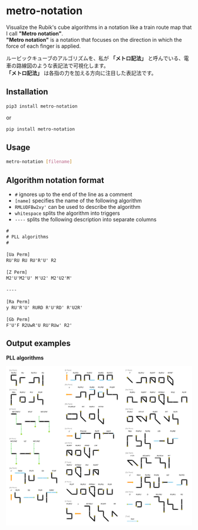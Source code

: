 # metro-notation

Visualize the Rubik's cube algorithms in a notation like a train route map that I call **"Metro notation"**.<br>
**"Metro notation"** is a notation that focuses on the direction in which the force of each finger is applied.

ルービックキューブのアルゴリズムを、私が **「メトロ記法」** と呼んでいる、電車の路線図のような表記法で可視化します。<br>
**「メトロ記法」** は各指の力を加える方向に注目した表記法です。

## Installation

```sh
pip3 install metro-notation
```

or

```sh
pip install metro-notation
```

## Usage

```sh
metro-notation [filename]
```

## Algorithm notation format

- ``#`` ignores up to the end of the line as a comment
- ``[name]`` specifies the name of the following algorithm
- ``RMLUDFBw2xy'`` can be used to describe the algorithm
- ``whitespace`` splits the algorithm into triggers
- ``----`` splits the following description into separate columns

```
#
# PLL algorithms
#

[Ua Perm]
RU'RU RU RU'R'U' R2

[Z Perm]
M2'U'M2'U' M'U2' M2'U2'M'

----

[Ra Perm]
y RU'R'U' RURD R'U'RD' R'U2R'

[Gb Perm]
F'U'F R2UwR'U RU'RUw' R2'
```

## Output examples

**PLL algorithms**

<img src="images/pll.png">
